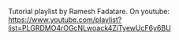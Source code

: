 Tutorial playlist by Ramesh Fadatare. On youtube: https://www.youtube.com/playlist?list=PLGRDMO4rOGcNLwoack4ZiTyewUcF6y6BU
